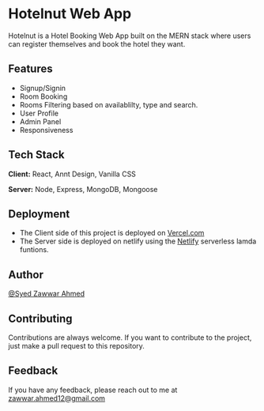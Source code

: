 
# Hotelnut Web App

Hotelnut is a Hotel Booking Web App built on the MERN stack where users can register themselves and book the hotel they want.


## Features

- Signup/Signin
- Room Booking
- Rooms Filtering based on availablilty, type and search.
- User Profile
- Admin Panel
- Responsiveness


## Tech Stack

**Client:** React, Annt Design, Vanilla CSS

**Server:** Node, Express, MongoDB, Mongoose


## Deployment

- The Client side of this project is deployed on [Vercel.com](http://vercel.com)
- The Server side is deployed on netlify using the [Netlify](https://netlify.com) serverless lamda funtions.

## Author

[@Syed Zawwar Ahmed](https://www.github.com/SyedZawwarAhmed)


## Contributing

Contributions are always welcome. If you want to contribute to the project, just make a pull request to this repository.

## Feedback

If you have any feedback, please reach out to me at zawwar.ahmed12@gmail.com

